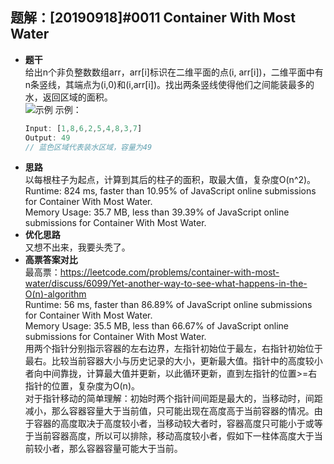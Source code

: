 ## 题解：[20190918]#0011 Container With Most Water
- **题干**   
给出n个非负整数数组arr，arr[i]标识在二维平面的点(i, arr[i])，二维平面中有n条竖线，其端点为(i,0)和(i,arr[i])。找出两条竖线使得他们之间能装最多的水，返回区域的面积。   
![示例](https://s3-lc-upload.s3.amazonaws.com/uploads/2018/07/17/question_11.jpg) 
示例：   
    ```javascript
    Input: [1,8,6,2,5,4,8,3,7]
    Output: 49
    // 蓝色区域代表装水区域，容量为49
    ```
- **思路**   
以每根柱子为起点，计算到其后的柱子的面积，取最大值，复杂度O(n^2)。    
Runtime: 824 ms, faster than 10.95% of JavaScript online submissions for Container With Most Water.   
Memory Usage: 35.7 MB, less than 39.39% of JavaScript online submissions for Container With Most Water.   
- **优化思路**   
又想不出来，我要头秃了。      
- **高票答案对比**   
最高票：https://leetcode.com/problems/container-with-most-water/discuss/6099/Yet-another-way-to-see-what-happens-in-the-O(n)-algorithm   
Runtime: 56 ms, faster than 86.89% of JavaScript online submissions for Container With Most Water.   
Memory Usage: 35.5 MB, less than 66.67% of JavaScript online submissions for Container With Most Water.    
用两个指针分别指示容器的左右边界，左指针初始位于最左，右指针初始位于最右。比较当前容器大小与历史记录的大小，更新最大值。指针中的高度较小者向中间靠拢，计算最大值并更新，以此循环更新，直到左指针的位置>=右指针的位置，复杂度为O(n)。   
对于指针移动的简单理解：初始时两个指针间间距是最大的，当移动时，间距减小，那么容器容量大于当前值，只可能出现在高度高于当前容器的情况。由于容器的高度取决于高度较小者，当移动较大者时，容器高度只可能小于或等于当前容器高度，所以可以排除，移动高度较小者，假如下一柱体高度大于当前较小者，那么容器容量可能大于当前。   
